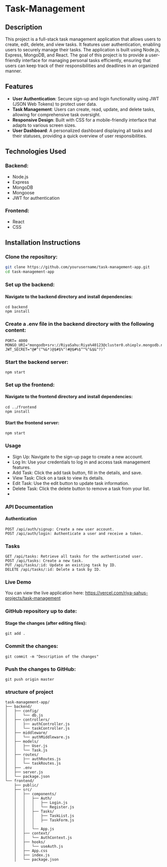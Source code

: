 # Task-Management


## Description
This project is a full-stack task management application that allows users to create, edit, delete, and view tasks. It features user authentication, enabling users to securely manage their tasks. The application is built using Node.js, Express, MongoDB, and React. The goal of this project is to provide a user-friendly interface for managing personal tasks efficiently, ensuring that users can keep track of their responsibilities and deadlines in an organized manner.

## Features
- **User Authentication**: Secure sign-up and login functionality using JWT (JSON Web Tokens) to protect user data.
- **Task Management**: Users can create, read, update, and delete tasks, allowing for comprehensive task oversight.
- **Responsive Design**: Built with  CSS for a mobile-friendly interface that adapts to various screen sizes.
- **User Dashboard**: A personalized dashboard displaying all tasks and their statuses, providing a quick overview of user responsibilities.

## Technologies Used

### Backend:
- Node.js
- Express
- MongoDB
- Mongoose
- JWT for authentication

### Frontend:
- React
- CSS

## Installation Instructions

### Clone the repository:
```bash
git clone https://github.com/yourusername/task-management-app.git
cd task-management-app
```
### Set up the backend:
#### Navigate to the backend directory and install dependencies:
```
cd backend
npm install
```
### Create a .env file in the backend directory with the following content:
```
PORT= 4000
MONGO_URI="mongodb+srv://RiyaSahu:Riya%40123@cluster0.ohieplv.mongodb.net/task_management"
JWT_SECRET="@#^(^%&*)@$#$%^!#@$#%$^^%^&$&^?)"
```
### Start the backend server:
```
npm start
```
### Set up the frontend:
#### Navigate to the frontend directory and install dependencies:

```
cd ../frontend
npm install
```
#### Start the frontend server:
```
npm start
```
### Usage
- Sign Up: Navigate to the sign-up page to create a new account.
- Log In: Use your credentials to log in and access task management features.
- Add Task: Click the add task button, fill in the details, and save.
- View Task: Click on a task to view its details.
- Edit Task: Use the edit button to update task information.
- Delete Task: Click the delete button to remove a task from your list.
- 
### API Documentation
#### Authentication
```
POST /api/auth/signup: Create a new user account.
POST /api/auth/login: Authenticate a user and receive a token.
```
### Tasks

```
GET /api/tasks: Retrieve all tasks for the authenticated user.
POST /api/tasks: Create a new task.
PUT /api/tasks/:id: Update an existing task by ID.
DELETE /api/tasks/:id: Delete a task by ID.
```

### Live Demo
You can view the live application here: 
https://vercel.com/riya-sahus-projects/task-management

### GitHub repository up to date:

#### Stage the changes (after editing files):
```
git add .
```

### Commit the changes:
```
git commit -m "Description of the changes"
```
### Push the changes to GitHub:
```
git push origin master
```
### structure of project 
```
task-management-app/
├── backend/
│   ├── config/
│   │   └── db.js
│   ├── controllers/
│   │   ├── authController.js
│   │   └── taskController.js
│   ├── middleware/
│   │   └── authMiddleware.js
│   ├── models/
│   │   ├── User.js
│   │   └── Task.js
│   ├── routes/
│   │   ├── authRoutes.js
│   │   └── taskRoutes.js
│   ├── .env
│   ├── server.js
│   └── package.json
└── frontend/
    ├── public/
    ├── src/
    │   ├── components/
    │   │   ├── Auth/
    │   │   │   ├── Login.js
    │   │   │   └── Register.js
    │   │   ├── Tasks/
    │   │   │   ├── TaskList.js
    │   │   │   ├── TaskForm.js
    │   │   │   
    │   │   └── App.js
    │   ├── context/
    │   │   └── AuthContext.js
    │   ├── hooks/
    │   │   └── useAuth.js
    │   ├── App.css
    │   ├── index.js
    │   └── package.json
```
